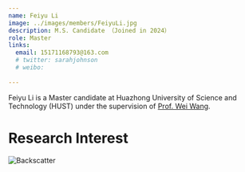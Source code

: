 ```yaml
---
name: Feiyu Li
image: ../images/members/FeiyuLi.jpg
description: M.S. Candidate （Joined in 2024）
role: Master
links:
  email: 15171168793@163.com
  # twitter: sarahjohnson
  # weibo:
  
---
```


Feiyu Li is a Master candidate at Huazhong University of Science and Technology (HUST) under the supervision of [Prof. Wei Wang](https://eic.hust.edu.cn/professor/wangwei/index.html). 


Research Interest
======
![Backscatter](https://cdn.jsdelivr.net/gh/lifeiyu-u/Typora_image/my_typora_image/image-20240918170734186.png)  

